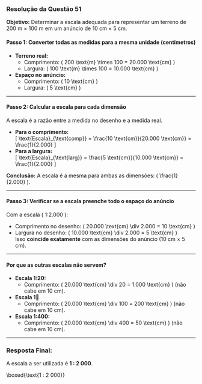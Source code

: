 ### Resolução da Questão 51  
**Objetivo:** Determinar a escala adequada para representar um terreno de 200 m × 100 m em um anúncio de 10 cm × 5 cm.  

#### **Passo 1: Converter todas as medidas para a mesma unidade (centímetros)**  
- **Terreno real:**  
  - Comprimento: \( 200  \text{m} \times 100 = 20.000  \text{cm} \)  
  - Largura: \( 100  \text{m} \times 100 = 10.000  \text{cm} \)  
- **Espaço no anúncio:**  
  - Comprimento: \( 10  \text{cm} \)  
  - Largura: \( 5  \text{cm} \)  

---

#### **Passo 2: Calcular a escala para cada dimensão**  
A escala é a razão entre a medida no desenho e a medida real.  
- **Para o comprimento:**  
  \[
  \text{Escala}_{\text{comp}} = \frac{10  \text{cm}}{20.000  \text{cm}} = \frac{1}{2.000}
  \]  
- **Para a largura:**  
  \[
  \text{Escala}_{\text{larg}} = \frac{5  \text{cm}}{10.000  \text{cm}} = \frac{1}{2.000}
  \]  

**Conclusão:** A escala é a mesma para ambas as dimensões: \( \frac{1}{2.000} \).  

---

#### **Passo 3: Verificar se a escala preenche todo o espaço do anúncio**  
Com a escala \( 1:2.000 \):  
- Comprimento no desenho: \( 20.000  \text{cm} \div 2.000 = 10  \text{cm} \)  
- Largura no desenho: \( 10.000  \text{cm} \div 2.000 = 5  \text{cm} \)  
Isso **coincide exatamente** com as dimensões do anúncio (10 cm × 5 cm).  

---

#### **Por que as outras escalas não servem?**  
- **Escala 1:20:**  
  - Comprimento: \( 20.000  \text{cm} \div 20 = 1.000  \text{cm} \) (não cabe em 10 cm).  
- **Escala 1:100:**  
  - Comprimento: \( 20.000  \text{cm} \div 100 = 200  \text{cm} \) (não cabe em 10 cm).  
- **Escala 1:400:**  
  - Comprimento: \( 20.000  \text{cm} \div 400 = 50  \text{cm} \) (não cabe em 10 cm).  

---

### Resposta Final:  
A escala a ser utilizada é **1 : 2 000**.  

\boxed{\text{1 : 2 000}}
